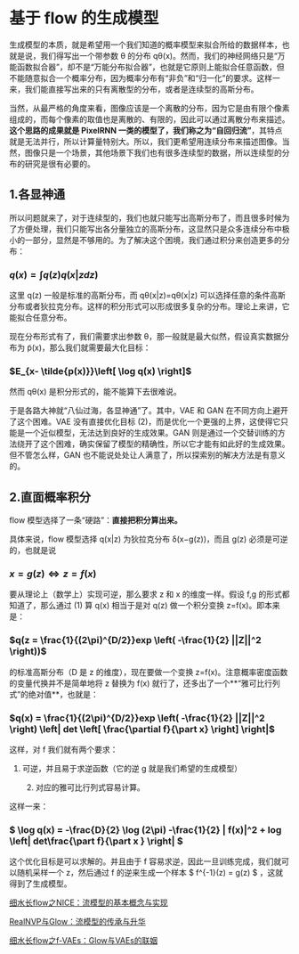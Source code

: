 # 基于 flow 的生成模型

生成模型的本质，就是希望用一个我们知道的概率模型来拟合所给的数据样本，也就是说，我们得写出一个带参数 θ 的分布 qθ(x)。然而，我们的神经网络只是“万能函数拟合器”，却不是“万能分布拟合器”，也就是它原则上能拟合任意函数，但不能随意拟合一个概率分布，因为概率分布有“非负”和“归一化”的要求。这样一来，我们能直接写出来的只有离散型的分布，或者是连续型的高斯分布。



当然，从最严格的角度来看，图像应该是一个离散的分布，因为它是由有限个像素组成的，而每个像素的取值也是离散的、有限的，因此可以通过离散分布来描述。**这个思路的成果就是 PixelRNN 一类的模型了，我们称之为“自回归流”**，其特点就是无法并行，所以计算量特别大。所以，我们更希望用连续分布来描述图像。当然，图像只是一个场景，其他场景下我们也有很多连续型的数据，所以连续型的分布的研究是很有必要的。

## **1.各显神通**

所以问题就来了，对于连续型的，我们也就只能写出高斯分布了，而且很多时候为了方便处理，我们只能写出各分量独立的高斯分布，这显然只是众多连续分布中极小的一部分，显然是不够用的。为了解决这个困境，我们通过积分来创造更多的分布：

### $q(x) = \int q(z)q(x|zdz)$ 

这里 q(z) 一般是标准的高斯分布，而 qθ(x|z)=qθ(x|z) 可以选择任意的条件高斯分布或者狄拉克分布。这样的积分形式可以形成很多复杂的分布。理论上来讲，它能拟合任意分布。 



现在分布形式有了，我们需要求出参数 θ，那一般就是最大似然，假设真实数据分布为 p̃(x)，那么我们就需要最大化目标：

### $E_{x- \tilde{p(x)}}\left[   \log q(x)    \right]$

然而 qθ(x) 是积分形式的，能不能算下去很难说。



于是各路大神就“八仙过海，各显神通”了。其中，VAE 和 GAN 在不同方向上避开了这个困难。VAE 没有直接优化目标 (2)，而是优化一个更强的上界，这使得它只能是一个近似模型，无法达到良好的生成效果。GAN 则是通过一个交替训练的方法绕开了这个困难，确实保留了模型的精确性，所以它才能有如此好的生成效果。但不管怎么样，GAN 也不能说处处让人满意了，所以探索别的解决方法是有意义的。 

## **2.直面概率积分**

flow 模型选择了一条“硬路”：**直接把积分算出来。** 

具体来说，flow 模型选择 q(x|z) 为狄拉克分布 δ(x−g(z))，而且 g(z) 必须是可逆的，也就是说

### $x = g(z)   \Longleftrightarrow z = f(x)$ 

要从理论上（数学上）实现可逆，那么要求 z 和 x 的维度一样。假设 f,g 的形式都知道了，那么通过 (1) 算 q(x) 相当于是对 q(z) 做一个积分变换 z=f(x)。即本来是：

### $q(z = \frac{1}{(2\pi)^{D/2}}exp \left(    -\frac{1}{2} ||Z||^2  \right))$ 

的标准高斯分布（D 是 z 的维度），现在要做一个变换 z=f(x)。注意概率密度函数的变量代换并不是简单地将 z 替换为 f(x) 就行了，还多出了一个**“雅可比行列式”的绝对值**，也就是：

### $q(x) = \frac{1}{(2\pi)^{D/2}}exp \left(    -\frac{1}{2} ||Z||^2  \right) \left|   det    \left[    \frac{\partial f}{\part x}   \right]  \right|$ 

这样，对 f 我们就有两个要求：

1. 可逆，并且易于求逆函数（它的逆 g 就是我们希望的生成模型）

 	2. 对应的雅可比行列式容易计算。

这样一来：

### $   \log q(x) = -\frac{D}{2} \log (2\pi) -\frac{1}{2} \|  f(x)\|^2 +  log \left|    det\frac{\part f}{\part x }  \right| $ 

这个优化目标是可以求解的。并且由于 f 容易求逆，因此一旦训练完成，我们就可以随机采样一个 z，然后通过 f 的逆来生成一个样本 $ f^{-1}(z) = g(z)  $ ，这就得到了生成模型。





[细水长flow之NICE：流模型的基本概念与实现](https://mp.weixin.qq.com/s?__biz=MzIwMTc4ODE0Mw==&mid=2247490842&idx=1&sn=840d5d8038cd923af827eef497e71404&chksm=96e9c29aa19e4b8c45980b39eb28d80408632c8f9a570c9413748b2b5699260190e0d7b4ed16&scene=21#wechat_redirect)

[RealNVP与Glow：流模型的传承与升华](https://mp.weixin.qq.com/s?__biz=MzIwMTc4ODE0Mw==&mid=2247491113&idx=1&sn=4b185eb6985fc747a071d00d37d3ed3c&chksm=96e9c1a9a19e48bfc93e0a1252d18c3ce98e7495bc1d05ae93e6bf0354d737c897dd64ec3188&scene=21#wechat_redirect) 

[细水长flow之f-VAEs：Glow与VAEs的联姻](https://mp.weixin.qq.com/s?__biz=MzIwMTc4ODE0Mw==&mid=2247491695&idx=1&sn=21c5ffecfd6ef87cd4f1f754795d2d63&chksm=96ea3fefa19db6f92fe093e914ac517bd118e80e94ae61b581079023c4d29cedaaa559cb376e&scene=21#wechat_redirect) 